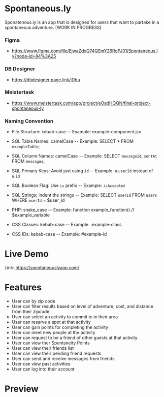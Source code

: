 # Spontaneous.ly
Sponatenous.ly is an app that is designed for users that want to partake in a spontaneous adventure.
[WORK IN PROGRESS]

### Figma
- https://www.figma.com/file/EjwaZdxQ74QSmY26RoPJ01/Spontaneous.ly?node-id=84%3A25

### DB Designer
- https://dbdesigner.page.link/iDbu

### Meistertask
- https://www.meistertask.com/app/project/eOadHQQN/final-project-spontaneous-ly

### Naming Convention
- File Structure: kebab-case
-- Example: example-component.jsx

- SQL Table Names: camelCase
-- Example: SELECT * FROM `exampleTable`;

- SQL Column Names: camelCase
-- Example: SELECT `messageId`, `sentAt` FROM `messages`;

- SQL Primary Keys: Avoid just using `id`
-- Example: `u`.`userId` instead of `u`.`id`

- SQL Boolean Flag: Use `is` prefix
-- Example: `isAccepted`

- SQL Strings: Indent the strings
-- Example: SELECT `userId`
              FROM `users`
             WHERE `userId` = $user_id

- PHP: snake_case
-- Example: function example_function() // $example_variable

- CSS Classes: kebab-case
-- Example: .example-class

- CSS IDs: kebab-case
-- Example: #example-id

# Live Demo
Link: https://spontaneouslyapp.com/

# Features
- User can by zip code
- User can filter results based on level of adventure, cost, and distance from their zipcode
- User can select an activity to commit to in their area
- User can reserve a spot at that activity
- User can gain points for completing the activity
- User can meet new people at the activity
- User can request to be a friend of other guests at that activity
- User can view ther Spontaneity Points
- User can view their friends list
- User can view their pending friend requests
- User can send and receive messages from friends
- User can view past activities
- User can log into their account

# Preview
